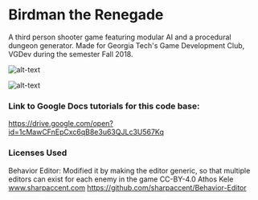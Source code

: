 # Birdman the Renegade
A third person shooter game featuring modular AI and a procedural dungeon generator.
Made for Georgia Tech's Game Development Club, VGDev during the semester Fall 2018.

![alt-text](https://i.imgur.com/C5Y2Mit.jpg)

![alt-text](https://i.imgur.com/20UXNj6.png)

### Link to Google Docs tutorials for this code base: ###
https://drive.google.com/open?id=1cMawCFnEpCxc6qB8e3u63QJLc3U567Kq


### Licenses Used ###
Behavior Editor: 
Modified it by making the editor generic, so that multiple editors can exist for each enemy in the game
CC-BY-4.0 Athos Kele www.sharpaccent.com
https://github.com/sharpaccent/Behavior-Editor
